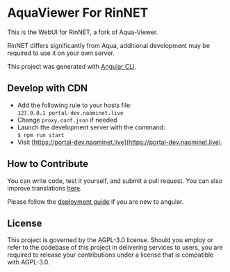 # AquaViewer For RinNET

This is the WebUI for RinNET, a fork of Aqua-Viewer. 

RinNET differs significantly from Aqua, additional development may be required to use it on your own server.

This project was generated with [Angular CLI](https://github.com/angular/angular-cli).

## Develop with CDN

- Add the following rule to your hosts file: <br>
`127.0.0.1 portal-dev.naominet.live`
- Change `proxy.conf.json` if needed
- Launch the development server with the command: <br>`$ npm run start `
- Visit [https://portal-dev.naominet.live](https://portal-dev.naominet.live).

## How to Contribute

You can write code, test it yourself, and submit a pull request. You can also improve translations [here](/src/assets/i18n).

Please follow the [deployment guide](https://angular.io/guide/deployment) if you are new to angular.

## License
This project is governed by the AGPL-3.0 license. Should you employ or refer to the codebase of this project in delivering services to users, you are required to release your contributions under a license that is compatible with AGPL-3.0.
